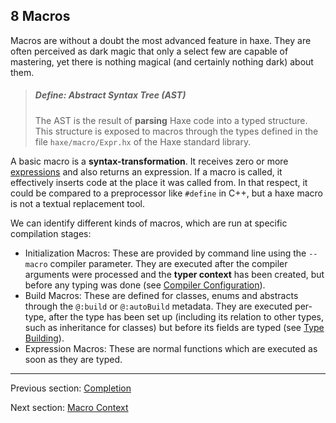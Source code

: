 ## 8 Macros

Macros are without a doubt the most advanced feature in haxe. They are often perceived as dark magic that only a select few are capable of mastering, yet there is nothing magical (and certainly nothing dark) about them.

> ##### Define: Abstract Syntax Tree (AST)
>
> The AST is the result of **parsing** Haxe code into a typed structure. This structure is exposed to macros through the types defined in the file `haxe/macro/Expr.hx` of the Haxe standard library.


A basic macro is a **syntax-transformation**. It receives zero or more [expressions](5-Expressions.md) and also returns an expression. If a macro is called, it effectively inserts code at the place it was called from. In that respect, it could be compared to a preprocessor like `#define` in C++, but a haxe macro is not a textual replacement tool.

We can identify different kinds of macros, which are run at specific compilation stages:



* Initialization Macros: These are provided by command line using the `--macro` compiler parameter. They are executed after the compiler arguments were processed and the **typer context** has been created, but before any typing was done (see [Compiler Configuration](8.7-Compiler_Configuration.md)).
* Build Macros: These are defined for classes, enums and abstracts through the `@:build` or `@:autoBuild` metadata. They are executed per-type, after the type has been set up (including its relation to other types, such as inheritance for classes) but before its fields are typed (see [Type Building](8.5-Type_Building.md)).
* Expression Macros: These are normal functions which are executed as soon as they are typed.

---

Previous section: [Completion](7.12-Completion.md)

Next section: [Macro Context](8.1-Macro_Context.md)